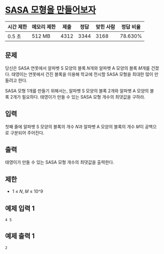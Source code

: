 # [SASA 모형을 만들어보자](https://www.acmicpc.net/problem/23825)

| 시간 제한 | 메모리 제한 | 제출 | 정답 | 맞힌 사람 | 정답 비율 |
| --- | --- | --- | --- | --- | --- |
| 0.5 초 | 512 MB | 4312 | 3344 | 3168 | 78.630% |

## 문제

당신은 SASA 연못에서 알파벳 S 모양의 블록 𝑁개와 알파벳 A 모양의 블록 𝑀개를 건졌다. 태영이는 연못에서 건진 블록을 이용해 학교에 전시할 SASA 모형을 최대한 많이 만들려고 한다.

SASA 모형 1개를 만들기 위해서는, 알파벳 S 모양의 블록 2개와 알파벳 A 모양의 블록 2개가 필요하다. 태영이가 만들 수 있는 SASA 모형 개수의 최댓값을 구하라.

## 입력

첫째 줄에 알파벳 S 모양의 블록의 개수 𝑁과 알파벳 A 모양의 블록의 개수 𝑀이 공백으로 구분되어 주어진다.

## 출력

태영이가 만들 수 있는 SASA 모형 개수의 최댓값을 출력한다.

## 제한

- 1 ≤ 𝑁, 𝑀 ≤ 10^9

## 예제 입력 1

```
4 5

```

## 예제 출력 1

```
2
```
